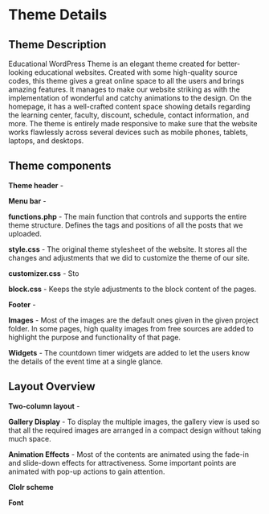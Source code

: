 # Theme Details

## Theme Description 

Educational WordPress Theme is an elegant theme created for better-looking educational websites. Created with some high-quality source codes, this theme gives a great online space to all the users and brings amazing features. It manages to make our website striking as with the implementation of wonderful and catchy animations to the design. On the homepage, it has a well-crafted content space showing details regarding the learning center, faculty, discount, schedule, contact information, and more. The theme is entirely made responsive to make sure that the website works flawlessly across several devices such as mobile phones, tablets, laptops, and desktops.

## Theme components 

**Theme header** - 

**Menu bar** - 

**functions.php** - The main function that controls and supports the entire theme structure. Defines the tags and positions of all the posts that we uploaded.

**style.css** - The original theme stylesheet of the website. It stores all the changes and adjustments that we did to customize the theme of our site.

**customizer.css** - Sto

**block.css** - Keeps the style adjustments to the block content of the pages.

**Footer** - 

**Images** - Most of the images are the default ones given in the given project folder. In some pages, high quality images from free sources are added to highlight the purpose and functionality of that page.

**Widgets** - The countdown timer widgets are added to let the users know the details of the event time at a single glance.

## Layout Overview 

**Two-column layout** - 

**Gallery Display** - To display the multiple images, the gallery view is used so that all the required images are arranged in a compact design without taking much space.

**Animation Effects** - Most of the contents are animated using the fade-in and slide-down effects for attractiveness. Some important points are animated with pop-up actions to gain attention.

**Clolr scheme**

**Font**
